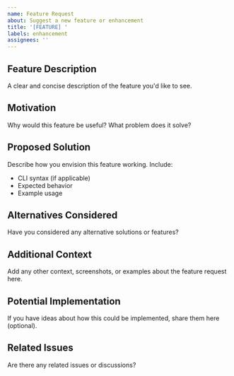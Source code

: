 ```yaml
---
name: Feature Request
about: Suggest a new feature or enhancement
title: '[FEATURE] '
labels: enhancement
assignees: ''
---
```


## Feature Description

A clear and concise description of the feature you'd like to see.

## Motivation

Why would this feature be useful? What problem does it solve?

## Proposed Solution

Describe how you envision this feature working. Include:

- CLI syntax (if applicable)
- Expected behavior
- Example usage

## Alternatives Considered

Have you considered any alternative solutions or features?

## Additional Context

Add any other context, screenshots, or examples about the feature request here.

## Potential Implementation

If you have ideas about how this could be implemented, share them here (optional).

## Related Issues

Are there any related issues or discussions?
